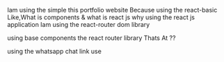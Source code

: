 Iam using the simple this portfolio website
Because using the react-basic Like,What is components & what is react js why using the react js application
Iam using the react-router dom library

using base components the react router library Thats At ??

using the whatsapp chat link use
